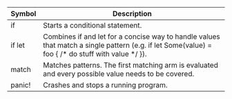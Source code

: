 | Symbol  | Description                                                                                                                    |
| ------- | ------------------------------------------------------------------------------------------------------------------------------ |
| if      | Starts a conditional statement.                                                                                                 |
| if let  | Combines if and let for a concise way to handle values that match a single pattern (e.g. if let Some(value) = foo { /* do stuff with value */ }). |
| match   | Matches patterns. The first matching arm is evaluated and every possible value needs to be covered.                             |
| panic!  | Crashes and stops a running program.                                                                                            |